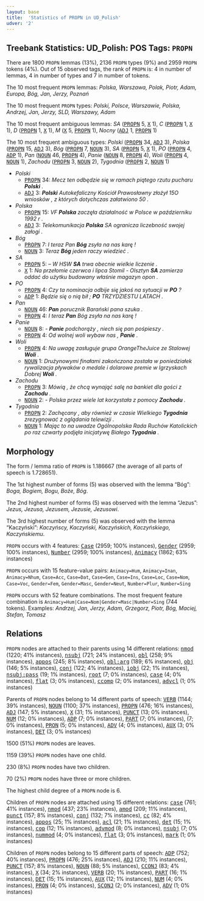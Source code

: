 ```yaml
---
layout: base
title:  'Statistics of PROPN in UD_Polish'
udver: '2'
---
```


## Treebank Statistics: UD_Polish: POS Tags: `PROPN`

There are 1800 `PROPN` lemmas (13%), 2136 `PROPN` types (9%) and 2959 `PROPN` tokens (4%).
Out of 15 observed tags, the rank of `PROPN` is: 4 in number of lemmas, 4 in number of types and 7 in number of tokens.

The 10 most frequent `PROPN` lemmas: <em>Polska, Warszawa, Polak, Piotr, Adam, Europa, Bóg, Jan, Jerzy, Poznań</em>

The 10 most frequent `PROPN` types:  <em>Polski, Polsce, Warszawie, Polska, Andrzej, Jan, Jerzy, SLD, Warszawy, Adam</em>

The 10 most frequent ambiguous lemmas: <em>SA</em> (<tt><a href="pl-pos-PROPN.html">PROPN</a></tt> 5, <tt><a href="pl-pos-X.html">X</a></tt> 1), <em>C</em> (<tt><a href="pl-pos-PROPN.html">PROPN</a></tt> 1, <tt><a href="pl-pos-X.html">X</a></tt> 1), <em>D</em> (<tt><a href="pl-pos-PROPN.html">PROPN</a></tt> 1, <tt><a href="pl-pos-X.html">X</a></tt> 1), <em>M</em> (<tt><a href="pl-pos-X.html">X</a></tt> 5, <tt><a href="pl-pos-PROPN.html">PROPN</a></tt> 1), <em>Nocny</em> (<tt><a href="pl-pos-ADJ.html">ADJ</a></tt> 1, <tt><a href="pl-pos-PROPN.html">PROPN</a></tt> 1)

The 10 most frequent ambiguous types:  <em>Polski</em> (<tt><a href="pl-pos-PROPN.html">PROPN</a></tt> 34, <tt><a href="pl-pos-ADJ.html">ADJ</a></tt> 3), <em>Polska</em> (<tt><a href="pl-pos-PROPN.html">PROPN</a></tt> 15, <tt><a href="pl-pos-ADJ.html">ADJ</a></tt> 3), <em>Bóg</em> (<tt><a href="pl-pos-PROPN.html">PROPN</a></tt> 7, <tt><a href="pl-pos-NOUN.html">NOUN</a></tt> 3), <em>SA</em> (<tt><a href="pl-pos-PROPN.html">PROPN</a></tt> 5, <tt><a href="pl-pos-X.html">X</a></tt> 1), <em>PO</em> (<tt><a href="pl-pos-PROPN.html">PROPN</a></tt> 4, <tt><a href="pl-pos-ADP.html">ADP</a></tt> 1), <em>Pan</em> (<tt><a href="pl-pos-NOUN.html">NOUN</a></tt> 46, <tt><a href="pl-pos-PROPN.html">PROPN</a></tt> 4), <em>Panie</em> (<tt><a href="pl-pos-NOUN.html">NOUN</a></tt> 8, <tt><a href="pl-pos-PROPN.html">PROPN</a></tt> 4), <em>Woli</em> (<tt><a href="pl-pos-PROPN.html">PROPN</a></tt> 4, <tt><a href="pl-pos-NOUN.html">NOUN</a></tt> 1), <em>Zachodu</em> (<tt><a href="pl-pos-PROPN.html">PROPN</a></tt> 3, <tt><a href="pl-pos-NOUN.html">NOUN</a></tt> 2), <em>Tygodnia</em> (<tt><a href="pl-pos-PROPN.html">PROPN</a></tt> 2, <tt><a href="pl-pos-NOUN.html">NOUN</a></tt> 1)


* <em>Polski</em>
  * <tt><a href="pl-pos-PROPN.html">PROPN</a></tt> 34: <em>Mecz ten odbędzie się w ramach piątego rzutu pucharu <b>Polski</b> .</em>
  * <tt><a href="pl-pos-ADJ.html">ADJ</a></tt> 3: <em><b>Polski</b> Autokefaliczny Kościół Prawosławny złożył 15O wniosków , z których dotychczas załatwiono 50 .</em>
* <em>Polska</em>
  * <tt><a href="pl-pos-PROPN.html">PROPN</a></tt> 15: <em>VF <b>Polska</b> zaczęła działalność w Polsce w październiku 1992 r .</em>
  * <tt><a href="pl-pos-ADJ.html">ADJ</a></tt> 3: <em>Telekomunikacja <b>Polska</b> SA ogranicza liczebność swojej załogi .</em>
* <em>Bóg</em>
  * <tt><a href="pl-pos-PROPN.html">PROPN</a></tt> 7: <em>I teraz Pan <b>Bóg</b> zsyła na nas karę !</em>
  * <tt><a href="pl-pos-NOUN.html">NOUN</a></tt> 3: <em>Teraz <b>Bóg</b> jeden raczy wiedzieć .</em>
* <em>SA</em>
  * <tt><a href="pl-pos-PROPN.html">PROPN</a></tt> 5: <em>– W HSW <b>SA</b> trwa obecnie wielkie liczenie .</em>
  * <tt><a href="pl-pos-X.html">X</a></tt> 1: <em>Na przełomie czerwca i lipca Stomil - Olsztyn <b>SA</b> zamierza oddać do użytku budowany właśnie magazyn opon .</em>
* <em>PO</em>
  * <tt><a href="pl-pos-PROPN.html">PROPN</a></tt> 4: <em>Czy ta nominacja odbije się jakoś na sytuacji w <b>PO</b> ?</em>
  * <tt><a href="pl-pos-ADP.html">ADP</a></tt> 1: <em>Będzie się o nią bił ; <b>PO</b> TRZYDZIESTU LATACH .</em>
* <em>Pan</em>
  * <tt><a href="pl-pos-NOUN.html">NOUN</a></tt> 46: <em><b>Pan</b> porucznik Barański pana szuka .</em>
  * <tt><a href="pl-pos-PROPN.html">PROPN</a></tt> 4: <em>I teraz <b>Pan</b> Bóg zsyła na nas karę !</em>
* <em>Panie</em>
  * <tt><a href="pl-pos-NOUN.html">NOUN</a></tt> 8: <em>- <b>Panie</b> podchorąży , niech się pan pośpieszy .</em>
  * <tt><a href="pl-pos-PROPN.html">PROPN</a></tt> 4: <em>Od wolnej woli wybaw nas , <b>Panie</b> .</em>
* <em>Woli</em>
  * <tt><a href="pl-pos-PROPN.html">PROPN</a></tt> 4: <em>Na uwagę zasługuje grupa OrangeTheJuice ze Stalowej <b>Woli</b> .</em>
  * <tt><a href="pl-pos-NOUN.html">NOUN</a></tt> 1: <em>Drużynowymi finałami zakończona została w poniedziałek rywalizacja pływaków o medale i dolarowe premie w Igrzyskach Dobrej <b>Woli</b> .</em>
* <em>Zachodu</em>
  * <tt><a href="pl-pos-PROPN.html">PROPN</a></tt> 3: <em>Mówią , że chcą wynająć salę na bankiet dla gości z <b>Zachodu</b> .</em>
  * <tt><a href="pl-pos-NOUN.html">NOUN</a></tt> 2: <em>- Polska przez wiele lat korzystała z pomocy <b>Zachodu</b> .</em>
* <em>Tygodnia</em>
  * <tt><a href="pl-pos-PROPN.html">PROPN</a></tt> 2: <em>Zachęcany , aby również w czasie Wielkiego <b>Tygodnia</b> zrezygnować z oglądania telewizji .</em>
  * <tt><a href="pl-pos-NOUN.html">NOUN</a></tt> 1: <em>Mając to na uwadze Ogólnopolska Rada Ruchów Katolickich po raz czwarty podjęła inicjatywę Białego <b>Tygodnia</b> .</em>

## Morphology

The form / lemma ratio of `PROPN` is 1.186667 (the average of all parts of speech is 1.728651).

The 1st highest number of forms (5) was observed with the lemma “Bóg”: <em>Boga, Bogiem, Bogu, Boże, Bóg</em>.

The 2nd highest number of forms (5) was observed with the lemma “Jezus”: <em>Jezus, Jezusa, Jezusem, Jezusie, Jezusowi</em>.

The 3rd highest number of forms (5) was observed with the lemma “Kaczyński”: <em>Kaczyńscy, Kaczyński, Kaczyńskich, Kaczyńskiego, Kaczyńskiemu</em>.

`PROPN` occurs with 4 features: <tt><a href="pl-feat-Case.html">Case</a></tt> (2959; 100% instances), <tt><a href="pl-feat-Gender.html">Gender</a></tt> (2959; 100% instances), <tt><a href="pl-feat-Number.html">Number</a></tt> (2959; 100% instances), <tt><a href="pl-feat-Animacy.html">Animacy</a></tt> (1862; 63% instances)

`PROPN` occurs with 15 feature-value pairs: `Animacy=Hum`, `Animacy=Inan`, `Animacy=Nhum`, `Case=Acc`, `Case=Dat`, `Case=Gen`, `Case=Ins`, `Case=Loc`, `Case=Nom`, `Case=Voc`, `Gender=Fem`, `Gender=Masc`, `Gender=Neut`, `Number=Plur`, `Number=Sing`

`PROPN` occurs with 52 feature combinations.
The most frequent feature combination is `Animacy=Hum|Case=Nom|Gender=Masc|Number=Sing` (744 tokens).
Examples: <em>Andrzej, Jan, Jerzy, Adam, Grzegorz, Piotr, Bóg, Maciej, Stefan, Tomasz</em>


## Relations

`PROPN` nodes are attached to their parents using 14 different relations: <tt><a href="pl-dep-nmod.html">nmod</a></tt> (1220; 41% instances), <tt><a href="pl-dep-nsubj.html">nsubj</a></tt> (721; 24% instances), <tt><a href="pl-dep-obl.html">obl</a></tt> (258; 9% instances), <tt><a href="pl-dep-appos.html">appos</a></tt> (245; 8% instances), <tt><a href="pl-dep-obl-arg.html">obl:arg</a></tt> (189; 6% instances), <tt><a href="pl-dep-obj.html">obj</a></tt> (146; 5% instances), <tt><a href="pl-dep-conj.html">conj</a></tt> (122; 4% instances), <tt><a href="pl-dep-iobj.html">iobj</a></tt> (22; 1% instances), <tt><a href="pl-dep-nsubj-pass.html">nsubj:pass</a></tt> (19; 1% instances), <tt><a href="pl-dep-root.html">root</a></tt> (7; 0% instances), <tt><a href="pl-dep-case.html">case</a></tt> (4; 0% instances), <tt><a href="pl-dep-flat.html">flat</a></tt> (3; 0% instances), <tt><a href="pl-dep-ccomp.html">ccomp</a></tt> (2; 0% instances), <tt><a href="pl-dep-advcl.html">advcl</a></tt> (1; 0% instances)

Parents of `PROPN` nodes belong to 14 different parts of speech: <tt><a href="pl-pos-VERB.html">VERB</a></tt> (1144; 39% instances), <tt><a href="pl-pos-NOUN.html">NOUN</a></tt> (1100; 37% instances), <tt><a href="pl-pos-PROPN.html">PROPN</a></tt> (476; 16% instances), <tt><a href="pl-pos-ADJ.html">ADJ</a></tt> (147; 5% instances), <tt><a href="pl-pos-X.html">X</a></tt> (31; 1% instances), <tt><a href="pl-pos-PUNCT.html">PUNCT</a></tt> (13; 0% instances), <tt><a href="pl-pos-NUM.html">NUM</a></tt> (12; 0% instances), <tt><a href="pl-pos-ADP.html">ADP</a></tt> (7; 0% instances), <tt><a href="pl-pos-PART.html">PART</a></tt> (7; 0% instances),  (7; 0% instances), <tt><a href="pl-pos-PRON.html">PRON</a></tt> (5; 0% instances), <tt><a href="pl-pos-ADV.html">ADV</a></tt> (4; 0% instances), <tt><a href="pl-pos-AUX.html">AUX</a></tt> (3; 0% instances), <tt><a href="pl-pos-DET.html">DET</a></tt> (3; 0% instances)

1500 (51%) `PROPN` nodes are leaves.

1159 (39%) `PROPN` nodes have one child.

230 (8%) `PROPN` nodes have two children.

70 (2%) `PROPN` nodes have three or more children.

The highest child degree of a `PROPN` node is 6.

Children of `PROPN` nodes are attached using 15 different relations: <tt><a href="pl-dep-case.html">case</a></tt> (761; 41% instances), <tt><a href="pl-dep-nmod.html">nmod</a></tt> (437; 23% instances), <tt><a href="pl-dep-amod.html">amod</a></tt> (209; 11% instances), <tt><a href="pl-dep-punct.html">punct</a></tt> (157; 8% instances), <tt><a href="pl-dep-conj.html">conj</a></tt> (132; 7% instances), <tt><a href="pl-dep-cc.html">cc</a></tt> (82; 4% instances), <tt><a href="pl-dep-appos.html">appos</a></tt> (25; 1% instances), <tt><a href="pl-dep-acl.html">acl</a></tt> (21; 1% instances), <tt><a href="pl-dep-det.html">det</a></tt> (15; 1% instances), <tt><a href="pl-dep-cop.html">cop</a></tt> (12; 1% instances), <tt><a href="pl-dep-advmod.html">advmod</a></tt> (8; 0% instances), <tt><a href="pl-dep-nsubj.html">nsubj</a></tt> (7; 0% instances), <tt><a href="pl-dep-nummod.html">nummod</a></tt> (4; 0% instances), <tt><a href="pl-dep-flat.html">flat</a></tt> (3; 0% instances), <tt><a href="pl-dep-mark.html">mark</a></tt> (1; 0% instances)

Children of `PROPN` nodes belong to 15 different parts of speech: <tt><a href="pl-pos-ADP.html">ADP</a></tt> (752; 40% instances), <tt><a href="pl-pos-PROPN.html">PROPN</a></tt> (476; 25% instances), <tt><a href="pl-pos-ADJ.html">ADJ</a></tt> (210; 11% instances), <tt><a href="pl-pos-PUNCT.html">PUNCT</a></tt> (157; 8% instances), <tt><a href="pl-pos-NOUN.html">NOUN</a></tt> (88; 5% instances), <tt><a href="pl-pos-CCONJ.html">CCONJ</a></tt> (83; 4% instances), <tt><a href="pl-pos-X.html">X</a></tt> (34; 2% instances), <tt><a href="pl-pos-VERB.html">VERB</a></tt> (20; 1% instances), <tt><a href="pl-pos-PART.html">PART</a></tt> (16; 1% instances), <tt><a href="pl-pos-DET.html">DET</a></tt> (15; 1% instances), <tt><a href="pl-pos-AUX.html">AUX</a></tt> (12; 1% instances), <tt><a href="pl-pos-NUM.html">NUM</a></tt> (4; 0% instances), <tt><a href="pl-pos-PRON.html">PRON</a></tt> (4; 0% instances), <tt><a href="pl-pos-SCONJ.html">SCONJ</a></tt> (2; 0% instances), <tt><a href="pl-pos-ADV.html">ADV</a></tt> (1; 0% instances)

